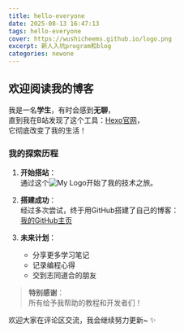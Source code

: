 ```yaml
---
title: hello-everyone
date: 2025-08-13 16:47:13
tags: hello-everyone
cover: https://wushicheems.github.io/logo.png
excerpt: 新人入坑program和blog
categories: newone
---
```

## 欢迎阅读我的博客

我是一名**学生**，有时会感到**无聊**，  
直到我在B站发现了这个工具：[Hexo官网](https://hexo.io "轻量级博客框架")，  
它彻底改变了我的生活！

### 我的探索历程
1. **开始搭站**：  
   通过这个![My Logo](https://wushicheems.github.io/logo.png "我的Logo")开始了我的技术之旅。
   
2. **搭建成功**：  
   经过多次尝试，终于用GitHub搭建了自己的博客：  
   [我的GitHub主页](https://github.com/wushicheems)

3. **未来计划**：  
   - 分享更多学习笔记  
   - 记录编程心得  
   - 交到志同道合的朋友

> **特别感谢**：  
> 所有给予我帮助的教程和开发者们！

欢迎大家在评论区交流，我会继续努力更新~ ✨

